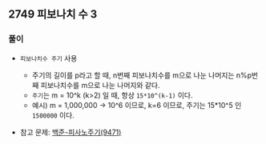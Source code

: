 ## 2749 피보나치 수 3

### 풀이
- `피보나치수 주기` 사용
    - 주기의 길이를 p라고 할 때, n번째 피보나치수를 m으로 나눈 나머지는 n%p번째 피보나치수를 m으로 나눈 나머지와 같다.
    - `주기`는 m = 10^k (k>2) 일 때, 항상 `15*10^(k-1)` 이다.
    - 예시) m = 1,000,000 -> 10^6 이므로, k=6 이므로, 주기는 15*10^5 인 `1500000` 이다. 

- 참고 문제: [백준-피사노주기(9471)](https://www.acmicpc.net/problem/9471)
